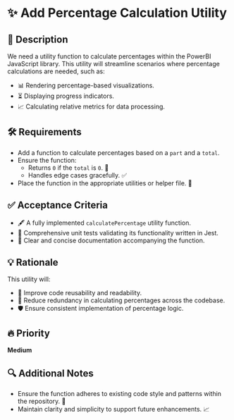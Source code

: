 # ✨ Add Percentage Calculation Utility

## 📄 Description
We need a utility function to calculate percentages within the PowerBI JavaScript library. This utility will streamline scenarios where percentage calculations are needed, such as:
- 📊 Rendering percentage-based visualizations.
- ⏳ Displaying progress indicators.
- 📈 Calculating relative metrics for data processing.

## 🛠️ Requirements
- Add a function to calculate percentages based on a `part` and a `total`.
- Ensure the function:
  - Returns `0` if the `total` is `0`. 🛑
  - Handles edge cases gracefully. ✅
- Place the function in the appropriate utilities or helper file. 📂

## ✅ Acceptance Criteria
- 🖋️ A fully implemented `calculatePercentage` utility function.
- 🧪 Comprehensive unit tests validating its functionality written in Jest.
- 📝 Clear and concise documentation accompanying the function.

## 💡 Rationale
This utility will:
- 🧹 Improve code reusability and readability.
- 🚀 Reduce redundancy in calculating percentages across the codebase.
- 🛡️ Ensure consistent implementation of percentage logic.

## 🔥 Priority
**Medium**

## 🔍 Additional Notes
- Ensure the function adheres to existing code style and patterns within the repository. 🎨
- Maintain clarity and simplicity to support future enhancements. 📈
